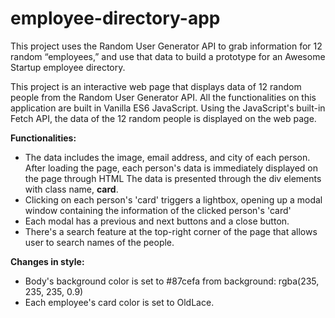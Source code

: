 # employee-directory-app
This project uses the Random User Generator API  to grab information for 12 random “employees,” and use that data to build a prototype for an Awesome Startup employee directory.

This project is an interactive web page that displays data of 12 random people from the Random User Generator API. All the functionalities on this application 
are built in Vanilla ES6 JavaScript. Using the JavaScript's built-in Fetch API, the data of the 12 random people is displayed on the web page.

<Strong>Functionalities:</strong>
<ul>
<li>The data includes the image, email address, and city of each person. After loading the page, each person's data is immediately displayed on the page through HTML The data is presented through the div elements with class name, <strong>card</strong>.</li>
<li>Clicking on each person's 'card' triggers a lightbox, opening up a modal window containing the information of the clicked person's 'card'</li>
<li>Each modal has a previous and next buttons and a close button.</li>
<li>There's a search feature at the top-right corner of the page that allows user to search names of the people.  
</ul>

<Strong>Changes in style:</strong>
<ul>
 <li>Body's background color is set to #87cefa from background: rgba(235, 235, 235, 0.9) </li>
 <li>Each employee's card color is set to OldLace.</li>
 </ul>
 



